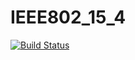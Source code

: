 # IEEE802_15_4

[![Build Status](https://travis-ci.org/jaykickliter/IEEE802_15_4.jl.svg?branch=master)](https://travis-ci.org/jaykickliter/IEEE802_15_4.jl)
